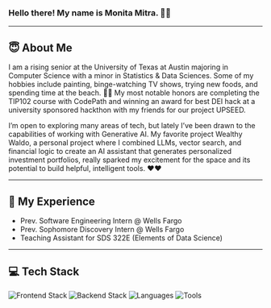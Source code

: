 ### Hello there! My name is Monita Mitra. 👋🏽
---

## 😇 About Me 
I am a rising senior at the University of Texas at Austin majoring in Computer Science with a minor in Statistics & Data Sciences. Some of my hobbies include painting, binge-watching TV shows, trying new foods, and spending time at the beach. 🌊🔆 My most notable honors are completing the TIP102 course with CodePath and winning an award for best DEI hack at a university sponsored hackthon with my friends for our project UPSEED. 

I’m open to exploring many areas of tech, but lately I’ve been drawn to the capabilities of working with Generative AI. My favorite project Wealthy Waldo, a personal project where I combined LLMs, vector search, and financial logic to create an AI assistant that generates personalized investment portfolios, really sparked my excitement for the space and its potential to build helpful, intelligent tools. ❤️❤️

---

## 📌 My Experience 
+ Prev. Software Engineering Intern @ Wells Fargo
+ Prev. Sophomore Discovery Intern @ Wells Fargo
+ Teaching Assistant for SDS 322E (Elements of Data Science)

---

## 💻 Tech Stack 

<!-- Frontend -->
<img src="https://skillicons.dev/icons?i=ts,js,react,nextjs,vercel,nodejs,html,css,tailwind,firebase" alt="Frontend Stack" />

<!-- Backend -->
<img src="https://skillicons.dev/icons?i=postgres,sklearn,spring,flask,docker" alt="Backend Stack" />

<!-- Languages -->
<img src="https://skillicons.dev/icons?i=java,kotlin,python,c" alt="Languages" />

<!-- Tools -->
<img src="https://skillicons.dev/icons?i=vscode,eclipse,androidstudio,github,figma" alt="Tools" />


<!--
**monitamitra/monitamitra** is a ✨ _special_ ✨ repository because its `README.md` (this file) appears on your GitHub profile.

Here are some ideas to get you started:

- 🔭 I’m currently working on ...
- 🌱 I’m currently learning ...
- 👯 I’m looking to collaborate on ...
- 🤔 I’m looking for help with ...
- 💬 Ask me about ...
- 📫 How to reach me: ...
- 😄 Pronouns: ...
- ⚡ Fun fact: ...
-->


